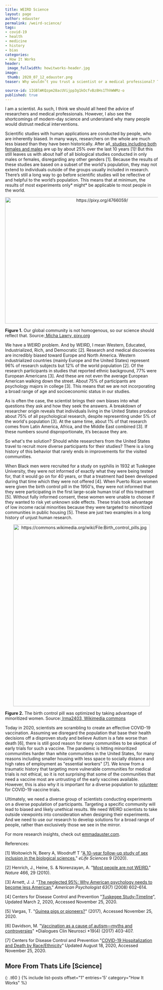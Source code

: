 ```yaml
---
title: WEIRD Science
layout: page
author: edauster
permalink: /weird-science/
tags:
- covid-19
- health
- medicine
- history
- bias
categories:
- How It Works
header:
 image_fullwidth: howitworks-header.jpg
image:
 thumb: 2020_07_12_edauster.png
teaser: Why wouldn’t you trust a scientist or a medical professional? They’ve spent years developing a better understanding of the world and how we can survive it… or how some of us can survive it.

source-id: 1IGBlWKQzpm28acUVijpp3g1kOcfvBz8Hs1ThhWWMz-o
published: true
---
```


I am a scientist. As such, I think we should all heed the advice of researchers and medical professionals. However, I also see the shortcomings of modern-day science and understand why many people would distrust medical interventions.

Scientific studies with human applications are conducted by people, who are inherently biased. In many ways, researchers on the whole are much less biased than they have been historically. After all,[ studies including both females and males](http://thatslifesci.com/2019-08-20-Is-Science-for-Women-EDauster/) are up by about 25% over the last 10 years [1]! But this still leaves us with about half of all biological studies conducted in only males or females, disregarding any other genders [1]. Because the results of these studies are based on a subset of the world's population, they may not extend to individuals outside of the groups usually included in research. There’s still a long way to go before scientific studies will be reflective of and helpful to the world’s population. This means that at minimum, the results of most experiments only* might* be applicable to most people in the world.

<center><a data-flickr-embed="true" href="https://www.flickr.com/photos/139839751@N06/50646475871/in/dateposted-public/" title="https://pixy.org/4766059/"><img src="https://live.staticflickr.com/65535/50646475871_a70fb94909_z.jpg" width="624" height="417" alt="https://pixy.org/4766059/"></a><script async src="//embedr.flickr.com/assets/client-code.js" charset="utf-8"></script></center>

**Figure 1.** Our global community is not homogenous, so our science should reflect that. Source:[ Micha Lawry, pixy.org](https://pixy.org/4766059/)

We have a WEIRD problem. And by WEIRD, I mean Western, Educated, Industrialized, Rich, and Democratic [2]. Research and medical discoveries are incredibly biased toward Europe and North America. Western industrialized countries (mainly Europe and the United States) represent 96% of research subjects but 12% of the world population [2]. Of the research participants in studies that reported ethnic background, 77% were European Americans [3]. And these are not even the average European American walking down the street. About 75% of participants are psychology majors in college [3]. This means that we are not incorporating a broad range of age and socioeconomic status in our studies. 

As is often the case, the scientist brings their own biases into what questions they ask and how they seek the answers. A breakdown of researcher origin reveals that individuals living in the United States produce about 75% of all psychological research, despite representing under 5% of the world's population [3]. At the same time, about 1% of that research comes from Latin America, Africa, and the Middle East combined [3]. If these numbers sound disproportionate, it’s because they are.

So what's the solution? Should white researchers from the United States travel to recruit more diverse participants for their studies? There is a long history of this behavior that rarely ends in improvements for the visited communities.

When Black men were recruited for a study on syphilis in 1932 at Tuskegee University, they were not informed of exactly what they were being tested for, that it would go on for 40 years, or that a treatment had been developed during that time which they were not offered [4]. When Puerto Rican women were given the birth control pill in the 1950's, they were not informed that they were participating in the first large-scale human trial of this treatment [5]. Without fully informed consent, these women were unable to choose if they wanted to risk yet unknown side effects. These trials took advantage of low income racial minorities because they were targeted to minoritized communities in public housing [5]. These are just two examples in a long history of unjust human research.

<center><a data-flickr-embed="true" href="https://www.flickr.com/photos/139839751@N06/50646568257/in/dateposted-public/" title="https://commons.wikimedia.org/wiki/File:Birth_control_pills.jpg"><img src="https://live.staticflickr.com/65535/50646568257_30809de73d_z.jpg" width="450" height="600" alt="https://commons.wikimedia.org/wiki/File:Birth_control_pills.jpg"></a><script async src="//embedr.flickr.com/assets/client-code.js" charset="utf-8"></script></center>

**Figure 2.** The birth control pill was optimized by taking advantage of minoritized women. Source:[ Irma2403, Wikimedia commons](https://commons.wikimedia.org/wiki/File:Birth_control_pills.jpg)

 

Today in 2020, scientists are scrambling to create an effective COVID-19 vaccination. Assuming we disregard the population that base their health decisions off a disproven study and believe Autism is a fate worse than death [6], there is still good reason for many communities to be skeptical of early trials for such a vaccine. The pandemic is hitting minoritized communities harder than white communities in the United States, for many reasons including smaller housing with less space to socially distance and high rates of employment as "essential workers" [7]. We know from a traumatic history that targeting more vulnerable communities for medical trials is not ethical, so it is not surprising that some of the communities that need a vaccine most are untrusting of the early vaccines available. However, this is also why it is important for a diverse population to [volunteer](https://www.niaid.nih.gov/clinical-trials/covid-19-clinical-trials) for COVID-19 vaccine trials.

Ultimately, we need a diverse group of scientists conducting experiments on a diverse population of participants. Targeting a specific community will lead to biased and likely unethical results. We need WEIRD scientists to take outside viewpoints into consideration when designing their experiments. And we need to use our research to develop solutions for a broad range of people, rather than exclusively those we see in the mirror.

For more research insights, check out [emmadauster.com](https://emmadauster.com/).

 

References:

[1] Woitowich N, Beery A, Woodruff T "[A 10-year follow-up study of sex inclusion in the biological sciences.](https://docs.google.com/document/d/1bMdlKfUPLStlzTcQ26UsIclKrEP4LI26ciWqIXi1qKo/edit)" *eLife Sciences* 9 (2020). 

[2] Henrich, J., Heine, S. & Norenzayan, A. "[Most people are not WEIRD.](https://doi.org/10.1038/466029a)" *Nature* 466, 29 (2010). 

[3] Arnett, J. J. "[The neglected 95%: Why American psychology needs to become less American.](https://doi.org/10.1037/0003-066X.63.7.602)" *American Psychologist 63*(7) (2008) 602–614. 

[4] Centers for Disease Control and Prevention "[Tuskegee Study-Timeline](https://www.cdc.gov/tuskegee/timeline.htm)", Updated March 2, 2020, Accessed November 25, 2020.

[5] Vargas, T. "[Guinea pigs or pioneers?](https://www.washingtonpost.com/news/retropolis/wp/2017/05/09/guinea-pigs-or-pioneers-how-puerto-rican-women-were-used-to-test-the-birth-control-pill/)" (2017), Accessed November 25, 2020.

[6] Davidson, M. "[Vaccination as a cause of autism—myths and controversies](https://www.dialogues-cns.org/contents-19-4/dialoguesclinneurosci-19-403/)" *Dialogues Clin Neurosci *19(4) (2017) 403-407.

[7] Centers for Disease Control and Prevention "[COVID-19 Hospitalization and Death by Race/Ethnicity](https://www.cdc.gov/coronavirus/2019-ncov/covid-data/investigations-discovery/hospitalization-death-by-race-ethnicity.html)" Updated August 18, 2020, Accessed November 25, 2020.

## More From Thats Life [Science]
{: .t60 }
{% include list-posts offset="1" entries='5' category="How It Works" %}
